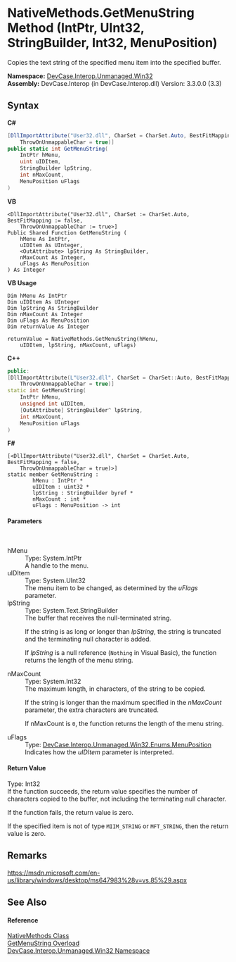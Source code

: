 # NativeMethods.GetMenuString Method (IntPtr, UInt32, StringBuilder, Int32, MenuPosition)
 

Copies the text string of the specified menu item into the specified buffer.

**Namespace:**&nbsp;<a href="N_DevCase_Interop_Unmanaged_Win32">DevCase.Interop.Unmanaged.Win32</a><br />**Assembly:**&nbsp;DevCase.Interop (in DevCase.Interop.dll) Version: 3.3.0.0 (3.3)

## Syntax

**C#**<br />
``` C#
[DllImportAttribute("User32.dll", CharSet = CharSet.Auto, BestFitMapping = false, 
	ThrowOnUnmappableChar = true)]
public static int GetMenuString(
	IntPtr hMenu,
	uint uIDItem,
	StringBuilder lpString,
	int nMaxCount,
	MenuPosition uFlags
)
```

**VB**<br />
``` VB
<DllImportAttribute("User32.dll", CharSet := CharSet.Auto, BestFitMapping := false, 
	ThrowOnUnmappableChar := true>]
Public Shared Function GetMenuString ( 
	hMenu As IntPtr,
	uIDItem As UInteger,
	<OutAttribute> lpString As StringBuilder,
	nMaxCount As Integer,
	uFlags As MenuPosition
) As Integer
```

**VB Usage**<br />
``` VB Usage
Dim hMenu As IntPtr
Dim uIDItem As UInteger
Dim lpString As StringBuilder
Dim nMaxCount As Integer
Dim uFlags As MenuPosition
Dim returnValue As Integer

returnValue = NativeMethods.GetMenuString(hMenu, 
	uIDItem, lpString, nMaxCount, uFlags)
```

**C++**<br />
``` C++
public:
[DllImportAttribute(L"User32.dll", CharSet = CharSet::Auto, BestFitMapping = false, 
	ThrowOnUnmappableChar = true)]
static int GetMenuString(
	IntPtr hMenu, 
	unsigned int uIDItem, 
	[OutAttribute] StringBuilder^ lpString, 
	int nMaxCount, 
	MenuPosition uFlags
)
```

**F#**<br />
``` F#
[<DllImportAttribute("User32.dll", CharSet = CharSet.Auto, BestFitMapping = false, 
	ThrowOnUnmappableChar = true)>]
static member GetMenuString : 
        hMenu : IntPtr * 
        uIDItem : uint32 * 
        lpString : StringBuilder byref * 
        nMaxCount : int * 
        uFlags : MenuPosition -> int 

```


#### Parameters
&nbsp;<dl><dt>hMenu</dt><dd>Type: System.IntPtr<br />A handle to the menu.</dd><dt>uIDItem</dt><dd>Type: System.UInt32<br />The menu item to be changed, as determined by the *uFlags* parameter.</dd><dt>lpString</dt><dd>Type: System.Text.StringBuilder<br />The buffer that receives the null-terminated string. 

 If the string is as long or longer than *lpString*, the string is truncated and the terminating null character is added. 

 If *lpString* is a null reference (`Nothing` in Visual Basic), the function returns the length of the menu string.</dd><dt>nMaxCount</dt><dd>Type: System.Int32<br />The maximum length, in characters, of the string to be copied. 

 If the string is longer than the maximum specified in the *nMaxCount* parameter, the extra characters are truncated. 

 If nMaxCount is `0`, the function returns the length of the menu string.</dd><dt>uFlags</dt><dd>Type: <a href="T_DevCase_Interop_Unmanaged_Win32_Enums_MenuPosition">DevCase.Interop.Unmanaged.Win32.Enums.MenuPosition</a><br />Indicates how the *uIDItem* parameter is interpreted.</dd></dl>

#### Return Value
Type: Int32<br />If the function succeeds, the return value specifies the number of characters copied to the buffer, not including the terminating null character. 

 If the function fails, the return value is zero. 

 If the specified item is not of type `MIIM_STRING` or `MFT_STRING`, then the return value is zero.

## Remarks
<a href="https://msdn.microsoft.com/en-us/library/windows/desktop/ms647983%28v=vs.85%29.aspx" target="_blank">https://msdn.microsoft.com/en-us/library/windows/desktop/ms647983%28v=vs.85%29.aspx</a>

## See Also


#### Reference
<a href="T_DevCase_Interop_Unmanaged_Win32_NativeMethods">NativeMethods Class</a><br /><a href="Overload_DevCase_Interop_Unmanaged_Win32_NativeMethods_GetMenuString">GetMenuString Overload</a><br /><a href="N_DevCase_Interop_Unmanaged_Win32">DevCase.Interop.Unmanaged.Win32 Namespace</a><br />